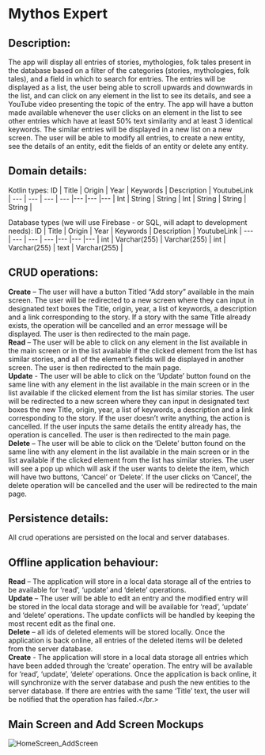 # Mythos Expert

## Description:
The app will display all entries of stories, mythologies, folk tales present in the database based on a filter of the categories (stories, mythologies, folk tales), and a field in which to search for entries. The entries will be displayed as a list, the user being able to scroll upwards and downwards in the list, and can click on any element in the list to see its details, and see a YouTube video presenting the topic of the entry. The app will have a button made available whenever the user clicks on an element in the list to see other entries which have at least 50% text similarity and at least 3 identical keywords. The similar entries will be displayed in a new list on a new screen. The user will be able to modify all entries, to create a new entity, see the details of an entity, edit the fields of an entity or delete any entity.

## Domain details:
Kotlin types: 
ID | Title | Origin | Year | Keywords | Description | YoutubeLink |
--- | --- | --- | --- |--- |--- |--- |
Int | String | String | Int | String | String | String |

Database types (we will use Firebase - or SQL, will adapt to development needs):
ID | Title | Origin | Year | Keywords | Description | YoutubeLink |
--- | --- | --- | --- |--- |--- |--- |
int | Varchar(255) | Varchar(255) | int | Varchar(255) | text | Varchar(255) |

## CRUD operations:
**Create** – The user will have a button Titled “Add story” available in the main screen. The user will be redirected to a new screen where they can input in designated text boxes the Title, origin, year, a list of keywords, a description and a link corresponding to the story. If a story with the same Title already exists, the operation will be cancelled and an error message will be displayed. The user is then redirected to the main page.</br>
**Read** – The user will be able to click on any element in the list available in the main screen or in the list available if the clicked element from the list has similar stories, and all of the element’s fields will de displayed in another screen. The user is then redirected to the main page.</br>
**Update** - The user will be able to click on the ‘Update’ button found on the same line with any element in the list available in the main screen or in the list available if the clicked element from the list has similar stories. The user will be redirected to a new screen where they can input in designated text boxes the new Title, origin, year, a list of keywords, a description and a link corresponding to the story. If the user doesn’t write anything, the action is cancelled. If the user inputs the same details the entity already has, the operation is cancelled. The user is then redirected to the main page.</br>
**Delete** – The user will be able to click on the ‘Delete’ button found on the same line with any element in the list available in the main screen or in the list available if the clicked element from the list has similar stories. The user will see a pop up which will ask if the user wants to delete the item, which will have two buttons, ‘Cancel’ or ‘Delete’. If the user clicks on ‘Cancel’, the delete operation will be cancelled and the user will be redirected to the main page.

## Persistence details:
All crud operations are persisted on the local and server databases.

## Offline application behaviour:
**Read** – The application will store in a local data storage all of the entries to be available for ‘read’, ‘update’ and ‘delete’ operations.</br>
**Update** – The user will be able to edit an entry and the modified entry will be stored in the local data storage and will be available for ‘read’, ‘update’ and ‘delete’ operations. The update conflicts will be handled by keeping the most recent edit as the final one.</br>
**Delete** – all ids of deleted elements will be stored locally. Once the application is back online, all entries of the deleted items will be deleted from the server database.</br>
**Create** - The application will store in a local data storage all entries which have been added through the ‘create’ operation. The entry will be available for ‘read’, ‘update’, ‘delete’ operations. Once the application is back online, it will synchronize with the server database and push the new entities to the server database. If there are entries with the same ‘Title’ text, the user will be notified that the operation has failed.</br.>

## Main Screen and Add Screen Mockups
![HomeScreen_AddScreen](https://github.com/user-attachments/assets/58bd7ef8-ad05-4377-8aae-69cf103494bb)
